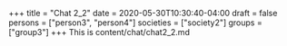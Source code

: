 +++
title = "Chat 2_2"
date = 2020-05-30T10:30:40-04:00
draft = false
persons = ["person3", "person4"]
societies = ["society2"]
groups = ["group3"]
+++
This is content/chat/chat2_2.md
